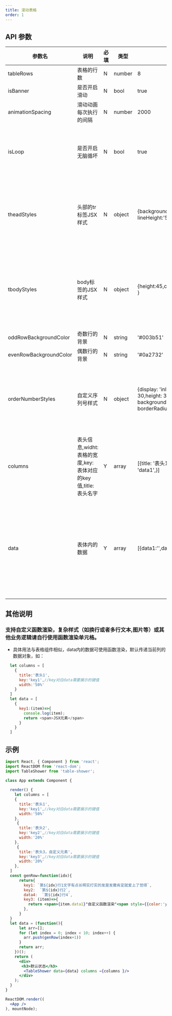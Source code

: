 ```yaml
---
title: 滚动表格
order: 1
--- 
```


## API 参数

| 参数名 | 说明 | 必填 | 类型 | 默认值 | 备注 |
| ---- | -- | -- | ---- | - | ---------------------- |
|     tableRows   |    表格的行数  |   N   |   number   |   8     |      |
| isBanner  | 是否开启滑动 | N | bool | true |  |
| animationSpacing | 滑动动画每次执行的间隔 | N | number | 2000 | 单位毫秒 |
| isLoop | 是否开启无脑循坏 | N | bool | true | 为false时动画执行一次后停止 |
| theadStyles  | 头部的tr标签JSX样式  | N  | object | {background:'#00baff', lineHeight:'50px' ,color:'white' }  | 默认合并，冲突优先选择用户传入的 |
| tbodyStyles | body标签的JSX样式 | N  | object | {height:45,color:'white',fontSize:12 } | 默认合并样式，冲突优先选择用户传入的 |
| oddRowBackgroundColor | 奇数行的背景 | N | string  | '#003b51' | css颜色 |
| evenRowBackgroundColor | 偶数行的背景 | N | string  | '#0a2732' | css颜色 |
| orderNumberStyles | 自定义序列号样式 | N |  object | {display: 'inline-block', width: 30,height: 30,lineHeight:"30px", background: '#00baff',  borderRadius:'50%', color:'white'} | 默认合并，冲突优先选择用户传入的 | 
| columns | 表头信息,widht:表格的宽度,key:表体对应的key值,title:表头名字 |  Y | array | [{title: '表头1',width: "20%",key: 'data1',}] |  |
| data | 表体内的数据  | Y | array | [{data1:'',data2:'',...},...]  | 数据需要与表头信息的key对应，否则找不到渲染对象 |

## 其他说明
### 支持自定义函数渲染，复杂样式（如换行或者多行文本,图片等）或其他业务逻辑请自行使用函数渲染单元格。
 * 具体用法与表格组件相似，data内的数据可使用函数渲染，默认传递当前列的数据对象，如：
```js
  let columns = [
    {
      title:'表头1',
      key:'key1',//key对应data需要展示的键值
      width:'50%'
    }
  ]
  let data = [
    {
      key1:(item)=>{
        console.log(item);
        return <span>JSX元素</span>
      }
    }
  ]
```

## 示例
````jsx
import React, { Component } from 'react';
import ReactDOM from 'react-dom';
import TableShower from 'table-shower';

class App extends Component {
  
  render() {
    let columns = [
    {
      title:'表头1',
      key:'key1',//key对应data需要展示的键值
      width:'50%'
    },
     {
      title:'表头2',
      key:'key2',//key对应data需要展示的键值
      width:'20%'
    },
     {
      title:'表头3，自定义元素',
      key:'key3',//key对应data需要展示的键值
      width:'20%'
    },
  ]
  const genRow=function(idx){
      return{
        key1: `第${idx}行1文字有点长啊实打实的发是发撒肯定就爱上了觉得`,
        key2:  `第${idx}行2`,
        data4:  `第${idx}行4`,
        key3: (item)=>{
          return <span>{item.data1}"自定义函数渲染"<span style={{color:'yellow'}}>yellow</span></span>
        },
      }
  }
  let data = (function(){
      let arr=[];
      for (let index = 0; index < 10; index++) {
        arr.push(genRow(index+1))
      }
      return arr;
    })();
    return (
      <div>
       <h3>默认状态</h3>
        <TableShower data={data} columns ={columns }/>
      </div>
    );
  }
}

ReactDOM.render((
  <App />
), mountNode);
````
